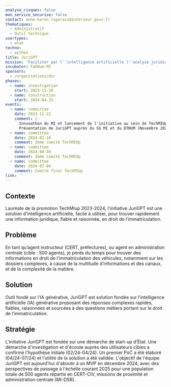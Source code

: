```yaml
---
analyse_risques: false
mon_service_securise: false
contact: anne-karen.logerais@interieur.gouv.fr
thematiques:
  - Administratif
  - Outil technique
usertypes:
  - etat
techno:
  - python
title: JuriGPT
mission: 'Faciliter par l''intelligence artificielle l''analyse juridique en droit de l''immatriculation '
incubator: FabNum-MI
sponsors:
  - /organisations/dsr
phases:
  - name: investigation
    start: 2023-11-20
  - name: construction
    start: 2024-04-25
events:
  - name: committee
    date: 2023-11-22
    comment: |-
      Innvoathon du MI et lancement de l'initiative au sein de TechMIUp 2023-2024
      Présentation de JuriGPT auprès du SG MI et du DTNUM (Novembre 2023)
  - name: committee
    date: 2024-02-10
    comment: 2ème comité TechMIUp
  - name: committee
    date: 2024-04-26
    comment: 3ème comité TechMIUp
  - name: committee
    date: 2024-07-04
    comment: Comité final TechMIUp
link: ''
---
```

## Contexte

Lauréate de la promotion TechMIup 2023-2024, l'initiative JuriGPT est une solution d'intelligence artificielle, facile à utiliser, pour trouver rapidement une information juridique, fiable et raisonnée, en droit de l’immatriculation.

## Problème

En tant qu’agent instructeur (CERT, préfectures), ou agent en administration centrale (cible : 500 agents), je perds du temps pour trouver des informations en droit de l'immatriculation des véhicules, notamment sur les dossiers complexes, à cause de la multitude d’informations et des canaux, et de la complexité de la matière.

## Solution

Outil fondé sur l'IA générative, JuriGPT est solution fondée sur l’intelligence artificielle (IA) générative proposant des réponses complexes rapides, fiables, raisonnées et sourcées à des questions métiers portant sur le droit de l’immatriculation.

## Stratégie

L'initiative JuriGPT est fondée sur une démarche de start-up d’État. Une démarche d'investigation et d'écoute auprès des utilisateurs cibles a confirmé l'hypothèse initiale (02/24-04/24). Un premier PoC a été élaboré (04/24-07/24) et l'utilité de la solution a été validée. L'objectif de l'équipe JuriGPT est aujourd'hui d'aboutir à un MVP en décembre 2024, avec des perspectives de passage à l'échelle courant 2025 pour une population totale de 500 agents répartis en CERT-CIV, missions de proximité et administration centrale (MI-DSR).
